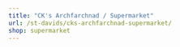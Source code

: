 ```yaml
---
title: "CK's Archfarchnad / Supermarket"
url: /st-davids/cks-archfarchnad-supermarket/
shop: supermarket
---
```

